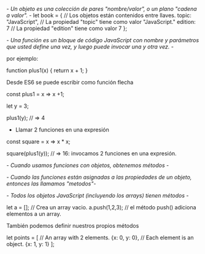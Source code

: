 *- Un objeto es una colección de pares "nombre/valor", o un plano "cadena a valor".
-*
let book = {  // Los objetos están contenidos entre llaves.
topic: "JavaScript",  // La propiedad "topic" tiene como valor "JavaScript."
edition: 7  // La propiedad "edition" tiene como valor 7
};

*- Una función es un bloque de código JavaScript con nombre y parámetros que usted define una vez, y luego puede invocar una y otra vez.
-*

por ejemplo:

function plus1(x) {
    return x + 1;
}

Desde ES6 se puede escribir como función flecha

const plus1 = x => x +1;

let y = 3;

plus1(y); // => 4

- Llamar 2 funciones en una expresión

const square = x => x * x;

square(plus1(y)); // => 16: invocamos 2 funciones en una expresión.

*- Cuando usamos funciones con objetos, obtenemos métodos -*

*- Cuando las funciones están asignadas a las propiedades de un objeto, entonces las llamamos "metodos"-*

*- Todos los objetos JavaScript (incluyendo los arrays) tienen métodos -*

let a = [];  // Crea un array vacio.
a.push(1,2,3);  // el método push() adiciona elementos a un array.

También podemos definir nuestros propios métodos

let points = [     // An array with 2 elements.
    {x: 0, y: 0},  // Each element is an object.
    {x: 1, y: 1}
];

